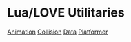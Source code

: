 # Lua/LOVE Utilitaries

[Animation](libs/animation.lua)
[Collision](libs/collision.lua)
[Data](libs/data.lua)
[Platformer](libs/platformer.lua)
